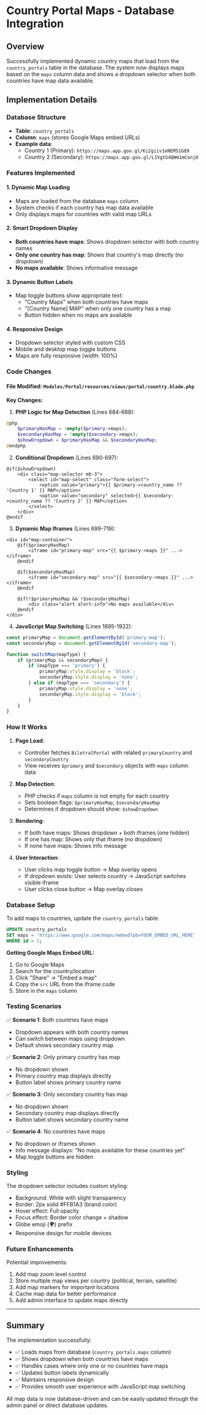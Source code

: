 # Country Portal Maps - Database Integration

## Overview
Successfully implemented dynamic country maps that load from the `country_portals` table in the database. The system now displays maps based on the `maps` column data and shows a dropdown selector when both countries have map data available.

## Implementation Details

### Database Structure
- **Table**: `country_portals`
- **Column**: `maps` (stores Google Maps embed URLs)
- **Example data**:
  - Country 1 (Primary): `https://maps.app.goo.gl/Ki2giiv1eNEM51G89`
  - Country 2 (Secondary): `https://maps.app.goo.gl/L1VgtG4QWm1mConj8`

### Features Implemented

#### 1. **Dynamic Map Loading**
- Maps are loaded from the database `maps` column
- System checks if each country has map data available
- Only displays maps for countries with valid map URLs

#### 2. **Smart Dropdown Display**
- **Both countries have maps**: Shows dropdown selector with both country names
- **Only one country has map**: Shows that country's map directly (no dropdown)
- **No maps available**: Shows informative message

#### 3. **Dynamic Button Labels**
- Map toggle buttons show appropriate text:
  - "Country Maps" when both countries have maps
  - "[Country Name] MAP" when only one country has a map
  - Button hidden when no maps are available

#### 4. **Responsive Design**
- Dropdown selector styled with custom CSS
- Mobile and desktop map toggle buttons
- Maps are fully responsive (width: 100%)

### Code Changes

#### File Modified: `Modules/Portal/resources/views/portal/country.blade.php`

**Key Changes:**

1. **PHP Logic for Map Detection** (Lines 684-688):
```php
@php
    $primaryHasMap = !empty($primary->maps);
    $secondaryHasMap = !empty($secondary->maps);
    $showDropdown = $primaryHasMap && $secondaryHasMap;
@endphp
```

2. **Conditional Dropdown** (Lines 690-697):
```blade
@if($showDropdown)
    <div class="map-selector mb-3">
        <select id="map-select" class="form-select">
            <option value="primary">{{ $primary->country_name ?? 'Country 1' }} MAP</option>
            <option value="secondary" selected>{{ $secondary->country_name ?? 'Country 2' }} MAP</option>
        </select>
    </div>
@endif
```

3. **Dynamic Map Iframes** (Lines 699-719):
```blade
<div id="map-container">
    @if($primaryHasMap)
        <iframe id="primary-map" src="{{ $primary->maps }}" ...></iframe>
    @endif
    
    @if($secondaryHasMap)
        <iframe id="secondary-map" src="{{ $secondary->maps }}" ...></iframe>
    @endif
    
    @if(!$primaryHasMap && !$secondaryHasMap)
        <div class="alert alert-info">No maps available</div>
    @endif
</div>
```

4. **JavaScript Map Switching** (Lines 1895-1922):
```javascript
const primaryMap = document.getElementById('primary-map');
const secondaryMap = document.getElementById('secondary-map');

function switchMap(mapType) {
    if (primaryMap && secondaryMap) {
        if (mapType === 'primary') {
            primaryMap.style.display = 'block';
            secondaryMap.style.display = 'none';
        } else if (mapType === 'secondary') {
            primaryMap.style.display = 'none';
            secondaryMap.style.display = 'block';
        }
    }
}
```

### How It Works

1. **Page Load**:
   - Controller fetches `BiletralPortal` with related `primaryCountry` and `secondaryCountry`
   - View receives `$primary` and `$secondary` objects with `maps` column data

2. **Map Detection**:
   - PHP checks if `maps` column is not empty for each country
   - Sets boolean flags: `$primaryHasMap`, `$secondaryHasMap`
   - Determines if dropdown should show: `$showDropdown`

3. **Rendering**:
   - If both have maps: Shows dropdown + both iframes (one hidden)
   - If one has map: Shows only that iframe (no dropdown)
   - If none have maps: Shows info message

4. **User Interaction**:
   - User clicks map toggle button → Map overlay opens
   - If dropdown exists: User selects country → JavaScript switches visible iframe
   - User clicks close button → Map overlay closes

### Database Setup

To add maps to countries, update the `country_portals` table:

```sql
UPDATE country_portals 
SET maps = 'https://www.google.com/maps/embed?pb=YOUR_EMBED_URL_HERE'
WHERE id = 1;
```

**Getting Google Maps Embed URL:**
1. Go to Google Maps
2. Search for the country/location
3. Click "Share" → "Embed a map"
4. Copy the `src` URL from the iframe code
5. Store in the `maps` column

### Testing Scenarios

✅ **Scenario 1**: Both countries have maps
- Dropdown appears with both country names
- Can switch between maps using dropdown
- Default shows secondary country map

✅ **Scenario 2**: Only primary country has map
- No dropdown shown
- Primary country map displays directly
- Button label shows primary country name

✅ **Scenario 3**: Only secondary country has map
- No dropdown shown
- Secondary country map displays directly
- Button label shows secondary country name

✅ **Scenario 4**: No countries have maps
- No dropdown or iframes shown
- Info message displays: "No maps available for these countries yet"
- Map toggle buttons are hidden

### Styling

The dropdown selector includes custom styling:
- Background: White with slight transparency
- Border: 2px solid #FFB1A3 (brand color)
- Hover effect: Full opacity
- Focus effect: Border color change + shadow
- Globe emoji (🌍) prefix
- Responsive design for mobile devices

### Future Enhancements

Potential improvements:
1. Add map zoom level control
2. Store multiple map views per country (political, terrain, satellite)
3. Add map markers for important locations
4. Cache map data for better performance
5. Add admin interface to update maps directly

---

## Summary

The implementation successfully:
- ✅ Loads maps from database (`country_portals.maps` column)
- ✅ Shows dropdown when both countries have maps
- ✅ Handles cases where only one or no countries have maps
- ✅ Updates button labels dynamically
- ✅ Maintains responsive design
- ✅ Provides smooth user experience with JavaScript map switching

All map data is now database-driven and can be easily updated through the admin panel or direct database updates.
